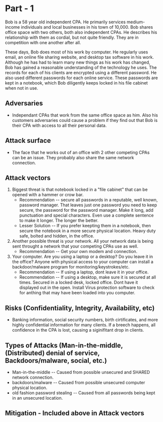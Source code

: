 # Part - 1

Bob is a 58 year old independent CPA. He primarily services medium-income individuals and local businesses in his town of 10,000. Bob shares office space with two others, both also independent CPAs. He describes his relationship with them as cordial, but not quite friendly. They are in competition with one another after all.

These days, Bob does most of his work by computer. He regularly uses email, an online file sharing website, and desktop tax software in his work. Although he has had to learn many new things as his work has changed, Bob has gained a reasonable understanding of the technology he uses. The records for each of his clients are encrypted using a different password. He also used different passwords for each online service. These passwords are kept in a notebook, which Bob diligently keeps locked in his file cabinet when not in use.

## Adversaries

- Independant CPAs that work from the same office space as him. Also his customers adversaries could cause a problem if they find out that Bob is their CPA with access to all their personal data.

## Attack surface

- The face that he works out of an office with 2 other competing CPAs can be an issue. They probably also share the same network connection.

## Attack vectors

1.  Biggest threat is that notebook locked in a "file cabinet" that can be opened with a hammer or crow bar.
    - Recommendation -- secure all passwords in a reputable, well known, password manager. That leaves just one password you need to keep secure, the password for the password manager. Make it long, add punctuation and special characters. Even use a complete sentence to make it longer. The longer the better.
    - Lesser Solution -- If you prefer keepting them in a notebook, then secure the notebook in a more secure physical location. Heavy duty safe, bolted and hidden, in the office.
2.  Another possible threat is your network. All your network data is being sent throught a network that your competing CPAs use as well.
    - Recommendation -- Get your own modem and connection.
3.  Your computer. Are you using a laptop or a desktop? Do you leave it in the office? Anyone with physical access to your computer can install a backdoor/malware program for monitoring/keystrokes/etc.
    - Recommendation -- If using a laptop, dont leave it in your office.
    - Recommendation -- If using a desktop, make sure it is secured at all times. Secured in a locked desk, locked office. Dont have it displayed out in the open. Install Virus protection software to check for anthing that may have been loaded into you computer.

## Risks (Confidentiality, Integrity, Availability, etc)

- Banking information, social security numbers, birth cirtificates, and more highly confidential information for many clients. If a breech happens, all confidence in the CPA is lost, causing a siginifitant drop in clients.

## Types of Attacks (Man-in-the-middle, (Distributed) denial of service, Backdoors/malware, social, etc.)

- Man-in-the-middle -- Caused from possible unsecured and SHARED network connection.
- backdoors/malware -- Caused from possible unsecured computer physical location.
- old fashion password stealing -- Caused from all passwords being kept in an unsecured location.

## Mitigation - Included above in Attack vectors
